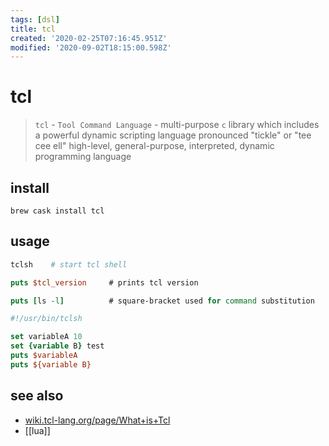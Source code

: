 ```yaml
---
tags: [dsl]
title: tcl
created: '2020-02-25T07:16:45.951Z'
modified: '2020-09-02T18:15:00.598Z'
---
```


# tcl

> `tcl` - `Tool Command Language` - multi-purpose `c` library which includes a powerful dynamic scripting language
> pronounced "tickle" or "tee cee ell"
> high-level, general-purpose, interpreted, dynamic programming language

## install
`brew cask install tcl`

## usage
```sh
tclsh    # start tcl shell
```
```tcl
puts $tcl_version     # prints tcl version

puts [ls -l]          # square-bracket used for command substitution
```
```tcl
#!/usr/bin/tclsh

set variableA 10
set {variable B} test
puts $variableA
puts ${variable B}
```

## see also
- [wiki.tcl-lang.org/page/What+is+Tcl](https://wiki.tcl-lang.org/page/What+is+Tcl)
- [[lua]]
